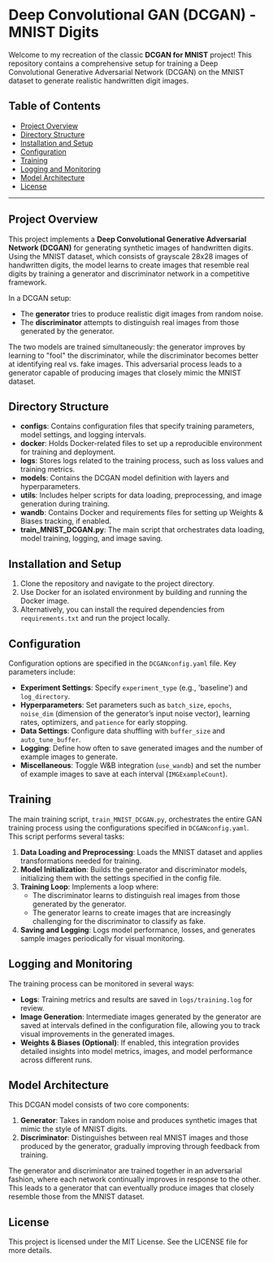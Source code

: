# Deep Convolutional GAN (DCGAN) - MNIST Digits

Welcome to my recreation of the classic **DCGAN for MNIST** project! This repository contains a comprehensive setup for training a Deep Convolutional Generative Adversarial Network (DCGAN) on the MNIST dataset to generate realistic handwritten digit images.

## Table of Contents
- [Project Overview](#project-overview)
- [Directory Structure](#directory-structure)
- [Installation and Setup](#installation-and-setup)
- [Configuration](#configuration)
- [Training](#training)
- [Logging and Monitoring](#logging-and-monitoring)
- [Model Architecture](#model-architecture)
- [License](#license)

---
## Project Overview

This project implements a **Deep Convolutional Generative Adversarial Network (DCGAN)** for generating synthetic images of handwritten digits. Using the MNIST dataset, which consists of grayscale 28x28 images of handwritten digits, the model learns to create images that resemble real digits by training a generator and discriminator network in a competitive framework. 

In a DCGAN setup:
- The **generator** tries to produce realistic digit images from random noise.
- The **discriminator** attempts to distinguish real images from those generated by the generator.

The two models are trained simultaneously: the generator improves by learning to "fool" the discriminator, while the discriminator becomes better at identifying real vs. fake images. This adversarial process leads to a generator capable of producing images that closely mimic the MNIST dataset.

## Directory Structure

- **configs**: Contains configuration files that specify training parameters, model settings, and logging intervals.
- **docker**: Holds Docker-related files to set up a reproducible environment for training and deployment.
- **logs**: Stores logs related to the training process, such as loss values and training metrics.
- **models**: Contains the DCGAN model definition with layers and hyperparameters.
- **utils**: Includes helper scripts for data loading, preprocessing, and image generation during training.
- **wandb**: Contains Docker and requirements files for setting up Weights & Biases tracking, if enabled.
- **train_MNIST_DCGAN.py**: The main script that orchestrates data loading, model training, logging, and image saving.


## Installation and Setup

1. Clone the repository and navigate to the project directory.
2. Use Docker for an isolated environment by building and running the Docker image.
3. Alternatively, you can install the required dependencies from `requirements.txt` and run the project locally.

## Configuration

Configuration options are specified in the `DCGANconfig.yaml` file. Key parameters include:

- **Experiment Settings**: Specify `experiment_type` (e.g., 'baseline') and `log_directory`.
- **Hyperparameters**: Set parameters such as `batch_size`, `epochs`, `noise_dim` (dimension of the generator’s input noise vector), learning rates, optimizers, and `patience` for early stopping.
- **Data Settings**: Configure data shuffling with `buffer_size` and `auto_tune_buffer`.
- **Logging**: Define how often to save generated images and the number of example images to generate.
- **Miscellaneous**: Toggle W&B integration (`use_wandb`) and set the number of example images to save at each interval (`IMGExampleCount`).

## Training

The main training script, `train_MNIST_DCGAN.py`, orchestrates the entire GAN training process using the configurations specified in `DCGANconfig.yaml`. This script performs several tasks:

1. **Data Loading and Preprocessing**: Loads the MNIST dataset and applies transformations needed for training.
2. **Model Initialization**: Builds the generator and discriminator models, initializing them with the settings specified in the config file.
3. **Training Loop**: Implements a loop where:
   - The discriminator learns to distinguish real images from those generated by the generator.
   - The generator learns to create images that are increasingly challenging for the discriminator to classify as fake.
4. **Saving and Logging**: Logs model performance, losses, and generates sample images periodically for visual monitoring.

## Logging and Monitoring

The training process can be monitored in several ways:
- **Logs**: Training metrics and results are saved in `logs/training.log` for review.
- **Image Generation**: Intermediate images generated by the generator are saved at intervals defined in the configuration file, allowing you to track visual improvements in the generated images.
- **Weights & Biases (Optional)**: If enabled, this integration provides detailed insights into model metrics, images, and model performance across different runs.

## Model Architecture

This DCGAN model consists of two core components:

1. **Generator**: Takes in random noise and produces synthetic images that mimic the style of MNIST digits.
2. **Discriminator**: Distinguishes between real MNIST images and those produced by the generator, gradually improving through feedback from training.

The generator and discriminator are trained together in an adversarial fashion, where each network continually improves in response to the other. This leads to a generator that can eventually produce images that closely resemble those from the MNIST dataset.

## License

This project is licensed under the MIT License. See the LICENSE file for more details.
